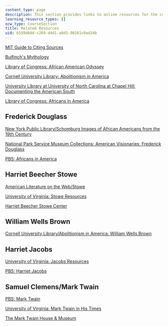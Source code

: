 ```yaml
---
content_type: page
description: This section provides links to online resources for the course.
learning_resource_types: []
ocw_type: CourseSection
title: Related Resources
uid: 6559d68d-c269-d4d1-a8d3-98161c0ad34b
---
```


[MIT Guide to Citing Sources](http://www.online-literature.com/bulfinch/mythology_fable/0/)

[Bulfinch's Mythology](http://www.gutenberg.org/ebooks/4928)

[Library of Congress: African American Odyssey](http://memory.loc.gov/ammem/aaohtml/exhibit/aointro.html)

[Cornell University Library: Abolitionism in America](http://rmc.library.cornell.edu/abolitionism/index.htm)

[University Library at University of North Carolina at Chapel Hill: Documenting the American South](http://docsouth.unc.edu/index.html)

[Library of Congress: Africans in America](http://memory.loc.gov/learn/features/immig/african4.html)

Frederick Douglass
------------------

[New York Public Library/Schomburg Images of African Americans from the 19th Century](http://digital.nypl.org/schomburg/images_aa19/)

[National Park Service Museum Collections: American Visionaries: Frederick Douglass](http://www.cr.nps.gov/museum/exhibits/douglass/index.htm)

[PBS: Africans in America](http://www.pbs.org/wgbh/aia/part4/4p1539.html)

Harriet Beecher Stowe
---------------------

[American Literature on the Web/Stowe](http://www.nagasaki-gaigo.ac.jp/ishikawa/amlit/s/stowe19ro.htm)

[University of Virginia: Stowe Resources](http://www.iath.virginia.edu/utc/)

[Harriet Beecher Stowe Center](https://www.harrietbeecherstowecenter.org/)

William Wells Brown
-------------------

[Cornell University Library/Abolitionism in America: William Wells Brown](http://rmc.library.cornell.edu/abolitionism/resistance/Brown.htm)

Harriet Jacobs
--------------

[University of Virginia: Jacobs Resources](http://xroads.virginia.edu/~HYPER/JACOBS/hjhome.htm)

[PBS: Harriet Jacobs](http://www.pbs.org/wgbh/aia/part4/4p2923.html)

Samuel Clemens/Mark Twain
-------------------------

[PBS: Mark Twain](http://www.pbs.org/marktwain/index.html)

[University of Virginia: Mark Twain in His Times](http://etext.lib.virginia.edu/railton/index2.html)

[The Mark Twain House & Museum](http://www.marktwainhouse.org/)